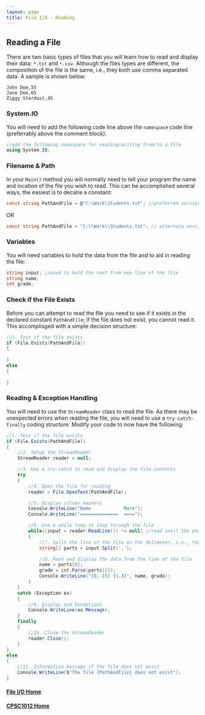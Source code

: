 ```yaml
---
layout: page
title: File I/O - Reading
---
```


## Reading a File
There are two basic types of files that you will learn how to read and display their data: `*.txt` and `*.csv`. Although the files types are different, the composition of the file is the same, i.e., they both use comma separated data. A sample is shown below:

```
John Doe,55
Jane Doe,65
Ziggy Stardust,45
```

### System.IO
You will need to add the following code line above the `namespace` code line (preferrably above the comment block):

```csharp
//add the following namespace for reading/writing from/to a file
using System.IO;
```

### Filename & Path
In your `Main()` method you will normally need to tell your program the name and location of the file you wish to read. This can be accomplished several ways, the easiest is to decalre a constant:

```csharp
const string PathAndFile = @"C:\Work\Students.txt"; //preferred version
```

OR

```csharp
const string PathAndFile = "C:\\Work\\Students.txt"; // alternate version
```

### Variables
You will need variables to hold the data from the file and to aid in reading the file:

```csharp
string input; //used to hold the text from one line of the file
string name;
int grade;
```

### Check if the File Exists
Before you can attempt to read the file you need to see if it exists in the declared constant `PathAndFile`; if the file does not exist, you cannot read it. This accomplisged with a simple decision structure:

```csharp
//1. Test if the file exists
if (File.Exists(PathAndFile))
{
    
}
else
{
    
}
```

### Reading & Exception Handling
You will need to use the `StreamReader` class to read the file. As there may be unexpected errors when reading the file, you will need to use a `try-catch-finally` coding structure. Modify your code to now have the following:

```csharp
//1. Test if the file exists
if (File.Exists(PathAndFile))
{
    //2. Setup the StreamReader
    StreamReader reader = null;

    //3. Use a try-catch to read and display the file contents
    try
    {
        //4. Open the file for reading
        reader = File.OpenText(PathAndFile);

        //5. Display column headers
        Console.WriteLine("Name            Mark");
        Console.WriteLine("==============  ====");

        //6. Use a while loop to loop through the file
        while((input = reader.ReadLine()) != null) //read until the end of the file
        {
            //7. Split the line of the file on the delimeter, i.e., the comma
            string[] parts = input.Split(',');

            //8. Read and display the data from the line of the file
            name = parts[0];
            grade = int.Parse(parts[1]);
            Console.WriteLine("{0,-15} {1,3}", name, grade);
        }
    }
    catch (Exception ex)
    {
        //9. Display and Exceptions
        Console.WriteLine(ex.Message);
    }
    finally
    {
        //10. Close the StreamReader
        reader.Close();
    }
}
else
{
    //11. Information message if the file does not exist
    Console.WriteLine($"The file {PathAndFile} does not exist");
}
```

#### [File I/O Home](index.md)
#### [CPSC1012 Home](../)